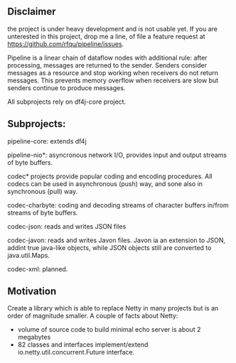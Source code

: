 Disclaimer
----------
the project is under heavy development and is not usable yet. If you are unterested in this project, drop me a line, of file a feature request at https://github.com/rfqu/pipeline/issues.


Pipeline is a linear chain of dataflow nodes with additional rule: after processing, messages are returned to the sender. Senders consider messages as a resource and stop working when receivers do not return messages. This prevents memory overflow when receivers are slow but senders continue to produce messages.

All subprojects rely on df4j-core project.

Subprojects:
------------

pipeline-core: extends df4j

pipeline-nio*: asyncronous network I/O, provides input and output streams of byte buffers.

codec* projects provide popular coding and encoding procedures. All codecs can be used in asynchronous (push) way, and sone also in synchronous (pull) way.

codec-charbyte: coding and decoding streams of character buffers in/from streams of byte buffers.

codec-json: reads and writes JSON files

codec-javon: reads and writes Javon files. Javon ia an extension to JSON, addint true java-like objects, while JSON objects still are converted to java.util.Maps.

codec-xml: planned.

Motivation
----------

Create a library which is able to replace Netty in many projects but is an order of magnitude smaller. A couple of facts about Netty: 
- volume of source code to build minimal echo server is about 2 megabytes
- 82 classes and interfaces implement/extend io.netty.util.concurrent.Future interface.

